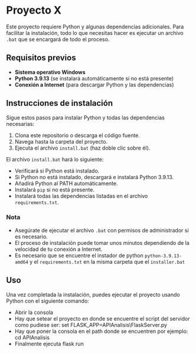 # Proyecto X

Este proyecto requiere Python y algunas dependencias adicionales. Para facilitar la instalación, todo lo que necesitas hacer es ejecutar un archivo `.bat` que se encargará de todo el proceso.

## Requisitos previos

- **Sistema operativo Windows**
- **Python 3.9.13** (se instalará automáticamente si no está presente)
- **Conexión a Internet** (para descargar Python y las dependencias)

## Instrucciones de instalación

Sigue estos pasos para instalar Python y todas las dependencias necesarias:

1. Clona este repositorio o descarga el código fuente.
2. Navega hasta la carpeta del proyecto.
3. Ejecuta el archivo `install.bat` (haz doble clic sobre él).

El archivo `install.bat` hará lo siguiente:

- Verificará si Python está instalado.
- Si Python no está instalado, descargará e instalará Python 3.9.13.
- Añadirá Python al PATH automáticamente.
- Instalará `pip` si no está presente.
- Instalará todas las dependencias listadas en el archivo `requirements.txt`.

### Nota

- Asegúrate de ejecutar el archivo `.bat` con permisos de administrador si es necesario.
- El proceso de instalación puede tomar unos minutos dependiendo de la velocidad de tu conexión a Internet.
- Es necesario que se encuentre el instador de python `python-3.9.13-amd64` y el `requirements.txt` en la misma carpeta que el `installer.bat`

## Uso

Una vez completada la instalación, puedes ejecutar el proyecto usando Python con el siguiente comando:
- Abrir la consola
- Hay que setear el proyecto en donde se encuentre el script del servidor como pudiese ser: set FLASK_APP=APIAnalisis\FlaskServer.py
- Hay que poner la consola en el path donde se encuentren por ejemplo: cd APIAnalisis
- Finalmente ejecuta flask run
